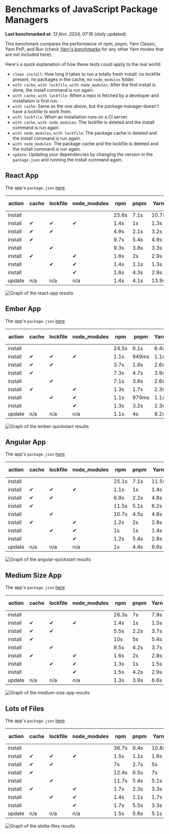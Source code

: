 # Benchmarks of JavaScript Package Managers

**Last benchmarked at**: _13 févr. 2024, 07:16_ (_daily_ updated).

This benchmark compares the performance of npm, pnpm, Yarn Classic, Yarn PnP, and Bun (check [Yarn's benchmarks](https://yarnpkg.com/benchmarks) for any other Yarn modes that are not included here).

Here's a quick explanation of how these tests could apply to the real world:

- `clean install`: How long it takes to run a totally fresh install: no lockfile present, no packages in the cache, no `node_modules` folder.
- `with cache`, `with lockfile`, `with node_modules`: After the first install is done, the install command is run again.
- `with cache`, `with lockfile`: When a repo is fetched by a developer and installation is first run.
- `with cache`: Same as the one above, but the package manager doesn't have a lockfile to work from.
- `with lockfile`: When an installation runs on a CI server.
- `with cache`, `with node_modules`: The lockfile is deleted and the install command is run again.
- `with node_modules`, `with lockfile`: The package cache is deleted and the install command is run again.
- `with node_modules`: The package cache and the lockfile is deleted and the install command is run again.
- `update`: Updating your dependencies by changing the version in the `package.json` and running the install command again.

## React App

The app's `package.json` [here](./fixtures/react-app/package.json)

| action  | cache | lockfile | node_modules| npm | pnpm | Yarn | Yarn PnP | Bun |
| ---     | ---   | ---      | ---         | --- | ---  | ---  | ---      | --- |
| install |       |          |             | 25.6s | 7.1s | 10.7s | 2.9s | 1.6s |
| install | ✔     | ✔        | ✔           | 1.4s | 1s | 1.3s | n/a | 58ms |
| install | ✔     | ✔        |             | 4.9s | 2.1s | 3.2s | 1s | 424ms |
| install | ✔     |          |             | 9.7s | 5.4s | 4.9s | 2.6s | 475ms |
| install |       | ✔        |             | 9.3s | 3.8s | 3.3s | 1s | 419ms |
| install | ✔     |          | ✔           | 1.6s | 2s | 2.9s | n/a | 73ms |
| install |       | ✔        | ✔           | 1.4s | 1.1s | 1.3s | n/a | 55ms |
| install |       |          | ✔           | 1.6s | 4.3s | 2.9s | n/a | 71ms |
| update  | n/a | n/a | n/a | 1.4s | 4.1s | 13.9s | 3.4s | 55ms |

<img alt="Graph of the react-app results" src="results/img/react-app.svg" />

## Ember App

The app's `package.json` [here](./fixtures/ember-quickstart/package.json)

| action  | cache | lockfile | node_modules| npm | pnpm | Yarn | Yarn PnP | Bun |
| ---     | ---   | ---      | ---         | --- | ---  | ---  | ---      | --- |
| install |       |          |             | 24.5s | 6.1s | 6.4s | 2.5s | 1.1s |
| install | ✔     | ✔        | ✔           | 1.1s | 949ms | 1.1s | n/a | 39ms |
| install | ✔     | ✔        |             | 3.7s | 1.8s | 2.6s | 940ms | 334ms |
| install | ✔     |          |             | 7.3s | 4.7s | 3.9s | 2.1s | 376ms |
| install |       | ✔        |             | 7.1s | 3.8s | 2.6s | 943ms | 331ms |
| install | ✔     |          | ✔           | 1.3s | 1.7s | 2.3s | n/a | 55ms |
| install |       | ✔        | ✔           | 1.1s | 979ms | 1.1s | n/a | 36ms |
| install |       |          | ✔           | 1.3s | 3.2s | 2.3s | n/a | 47ms |
| update  | n/a | n/a | n/a | 1.1s | 4s | 9.2s | 3.4s | 37ms |

<img alt="Graph of the ember-quickstart results" src="results/img/ember-quickstart.svg" />

## Angular App

The app's `package.json` [here](./fixtures/angular-quickstart/package.json)

| action  | cache | lockfile | node_modules| npm | pnpm | Yarn | Yarn PnP | Bun |
| ---     | ---   | ---      | ---         | --- | ---  | ---  | ---      | --- |
| install |       |          |             | 25.1s | 7.1s | 11.5s | 3.1s | 1.9s |
| install | ✔     | ✔        | ✔           | 1.1s | 1s | 1.4s | n/a | 35ms |
| install | ✔     | ✔        |             | 6.9s | 2.2s | 4.8s | 1.3s | 777ms |
| install | ✔     |          |             | 11.5s | 5.1s | 6.2s | 2.4s | 753ms |
| install |       | ✔        |             | 10.7s | 4.5s | 4.8s | 1.2s | 721ms |
| install | ✔     |          | ✔           | 1.2s | 2s | 2.8s | n/a | 49ms |
| install |       | ✔        | ✔           | 1s | 1s | 1.4s | n/a | 39ms |
| install |       |          | ✔           | 1.2s | 5.4s | 2.8s | n/a | 48ms |
| update  | n/a | n/a | n/a | 1s | 4.4s | 9.6s | 2.7s | 39ms |

<img alt="Graph of the angular-quickstart results" src="results/img/angular-quickstart.svg" />

## Medium Size App

The app's `package.json` [here](./fixtures/medium-size-app/package.json)

| action  | cache | lockfile | node_modules| npm | pnpm | Yarn | Yarn PnP | Bun |
| ---     | ---   | ---      | ---         | --- | ---  | ---  | ---      | --- |
| install |       |          |             | 26.3s | 7s | 7.9s | 3.2s | 1.1s |
| install | ✔     | ✔        | ✔           | 1.4s | 1s | 1.5s | n/a | 39ms |
| install | ✔     | ✔        |             | 5.5s | 2.2s | 3.7s | 1.2s | 394ms |
| install | ✔     |          |             | 10s | 5s | 5.4s | 2.6s | 399ms |
| install |       | ✔        |             | 9.5s | 4.2s | 3.7s | 1.2s | 380ms |
| install | ✔     |          | ✔           | 1.6s | 2s | 2.8s | n/a | 54ms |
| install |       | ✔        | ✔           | 1.3s | 1s | 1.5s | n/a | 40ms |
| install |       |          | ✔           | 1.5s | 4.2s | 2.9s | n/a | 52ms |
| update  | n/a | n/a | n/a | 1.3s | 3.9s | 6.6s | 2.6s | 48ms |

<img alt="Graph of the medium-size-app results" src="results/img/medium-size-app.svg" />

## Lots of Files

The app's `package.json` [here](./fixtures/alotta-files/package.json)

| action  | cache | lockfile | node_modules| npm | pnpm | Yarn | Yarn PnP | Bun |
| ---     | ---   | ---      | ---         | --- | ---  | ---  | ---      | --- |
| install |       |          |             | 36.7s | 9.4s | 10.8s | 3.6s | 2.1s |
| install | ✔     | ✔        | ✔           | 1.5s | 1.1s | 1.6s | n/a | 59ms |
| install | ✔     | ✔        |             | 7s | 2.7s | 5s | 1.4s | 674ms |
| install | ✔     |          |             | 12.4s | 6.5s | 7s | 3s | 681ms |
| install |       | ✔        |             | 11.7s | 5.4s | 5.1s | 1.4s | 659ms |
| install | ✔     |          | ✔           | 1.7s | 2.3s | 3.3s | n/a | 82ms |
| install |       | ✔        | ✔           | 1.4s | 1.1s | 1.7s | n/a | 55ms |
| install |       |          | ✔           | 1.7s | 5.5s | 3.3s | n/a | 75ms |
| update  | n/a | n/a | n/a | 1.5s | 5.6s | 5.1s | 3.4s | 106ms |

<img alt="Graph of the alotta-files results" src="results/img/alotta-files.svg" />
